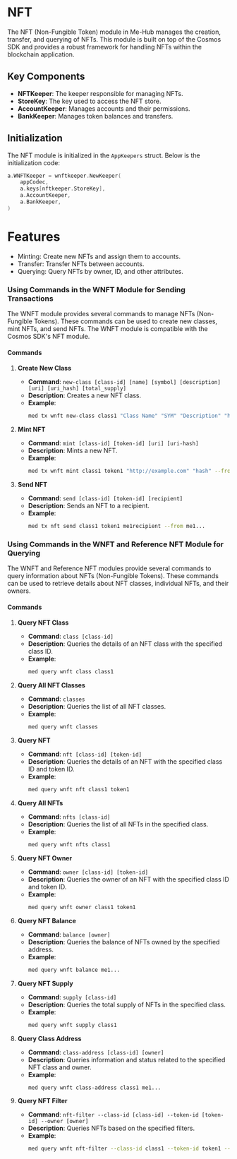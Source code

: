 # NFT

The NFT (Non-Fungible Token) module in Me-Hub manages the creation, transfer, and querying of NFTs. This module is built on top of the Cosmos SDK and provides a robust framework for handling NFTs within the blockchain application.

## Key Components

- **NFTKeeper**: The keeper responsible for managing NFTs.
- **StoreKey**: The key used to access the NFT store.
- **AccountKeeper**: Manages accounts and their permissions.
- **BankKeeper**: Manages token balances and transfers.

## Initialization

The NFT module is initialized in the `AppKeepers` struct. Below is the initialization code:

```go
a.WNFTKeeper = wnftkeeper.NewKeeper(
    appCodec,
    a.keys[nftkeeper.StoreKey],
    a.AccountKeeper,
    a.BankKeeper,
)
```

# Features

- Minting: Create new NFTs and assign them to accounts.
- Transfer: Transfer NFTs between accounts.
- Querying: Query NFTs by owner, ID, and other attributes.

### Using Commands in the WNFT Module for Sending Transactions

The WNFT module provides several commands to manage NFTs (Non-Fungible Tokens). These commands can be used to create new classes, mint NFTs, and send NFTs. The WNFT module is compatible with the Cosmos SDK's NFT module.

#### Commands

1. **Create New Class**
    - **Command**: `new-class [class-id] [name] [symbol] [description] [uri] [uri_hash] [total_supply]`
    - **Description**: Creates a new NFT class.
    - **Example**:
      ```sh
      med tx wnft new-class class1 "Class Name" "SYM" "Description" "http://example.com" "hash" 100 --from me1...
      ```

2. **Mint NFT**
    - **Command**: `mint [class-id] [token-id] [uri] [uri-hash]`
    - **Description**: Mints a new NFT.
    - **Example**:
      ```sh
      med tx wnft mint class1 token1 "http://example.com" "hash" --from me1...
      ```

3. **Send NFT**
    - **Command**: `send [class-id] [token-id] [recipient]`
    - **Description**: Sends an NFT to a recipient.
    - **Example**:
      ```sh
      med tx nft send class1 token1 me1recipient --from me1...
      ```

### Using Commands in the WNFT and Reference NFT Module for Querying

The WNFT and Reference NFT modules provide several commands to query information about NFTs (Non-Fungible Tokens). These commands can be used to retrieve details about NFT classes, individual NFTs, and their owners.

#### Commands

1. **Query NFT Class**
    - **Command**: `class [class-id]`
    - **Description**: Queries the details of an NFT class with the specified class ID.
    - **Example**:
      ```sh
      med query wnft class class1
      ```

2. **Query All NFT Classes**
    - **Command**: `classes`
    - **Description**: Queries the list of all NFT classes.
    - **Example**:
      ```sh
      med query wnft classes
      ```

3. **Query NFT**
    - **Command**: `nft [class-id] [token-id]`
    - **Description**: Queries the details of an NFT with the specified class ID and token ID.
    - **Example**:
      ```sh
      med query wnft nft class1 token1
      ```

4. **Query All NFTs**
    - **Command**: `nfts [class-id]`
    - **Description**: Queries the list of all NFTs in the specified class.
    - **Example**:
      ```sh
      med query wnft nfts class1
      ```

5. **Query NFT Owner**
    - **Command**: `owner [class-id] [token-id]`
    - **Description**: Queries the owner of an NFT with the specified class ID and token ID.
    - **Example**:
      ```sh
      med query wnft owner class1 token1
      ```

6. **Query NFT Balance**
    - **Command**: `balance [owner]`
    - **Description**: Queries the balance of NFTs owned by the specified address.
    - **Example**:
      ```sh
      med query wnft balance me1...
      ```

7. **Query NFT Supply**
    - **Command**: `supply [class-id]`
    - **Description**: Queries the total supply of NFTs in the specified class.
    - **Example**:
      ```sh
      med query wnft supply class1
      ```

8. **Query Class Address**
    - **Command**: `class-address [class-id] [owner]`
    - **Description**: Queries information and status related to the specified NFT class and owner.
    - **Example**:
      ```sh
      med query wnft class-address class1 me1...
      ```

9. **Query NFT Filter**
    - **Command**: `nft-filter --class-id [class-id] --token-id [token-id] --owner [owner]`
    - **Description**: Queries NFTs based on the specified filters.
    - **Example**:
      ```sh
      med query wnft nft-filter --class-id class1 --token-id token1 --owner me1...
      ```
